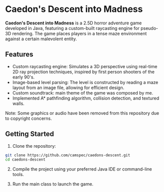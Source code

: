 # Caedon's Descent into Madness

**Caedon's Descent into Madness** is a 2.5D horror adventure game developed in Java, featuring a custom-built raycasting engine for pseudo-3D rendering. The game places players in a tense maze environment against a certain malevolent entity.

## Features
- Custom raycasting engine: Simulates a 3D perspective using real-time 2D ray projection techniques, inspired by first person shooters of the early 90's.
- Image-based level parsing: The level is constructed by reading a maze layout from an image file, allowing for efficient design.
- Custom soundtrack: main theme of the game was composed by me.
- Implemented A* pathfinding algorithm, collision detection, and textured walls.

Note: Some graphics or audio have been removed from this repository due to copyright concerns.

## Getting Started
1. Clone the repository:
```bash
git clone https://github.com/camspec/caedons-descent.git
cd caedons-descent
```

2. Compile the project using your preferred Java IDE or command-line tools.

3. Run the main class to launch the game.
